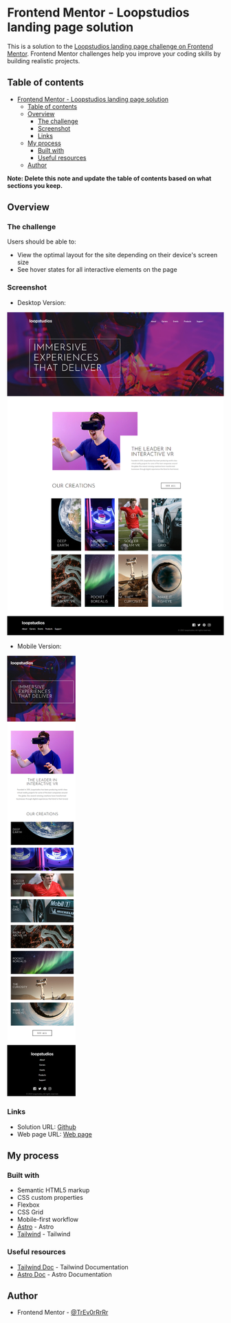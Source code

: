 # Frontend Mentor - Loopstudios landing page solution

This is a solution to the [Loopstudios landing page challenge on Frontend Mentor](https://www.frontendmentor.io/challenges/loopstudios-landing-page-N88J5Onjw). Frontend Mentor challenges help you improve your coding skills by building realistic projects.

## Table of contents

- [Frontend Mentor - Loopstudios landing page solution](#frontend-mentor---loopstudios-landing-page-solution)
  - [Table of contents](#table-of-contents)
  - [Overview](#overview)
    - [The challenge](#the-challenge)
    - [Screenshot](#screenshot)
    - [Links](#links)
  - [My process](#my-process)
    - [Built with](#built-with)
    - [Useful resources](#useful-resources)
  - [Author](#author)

**Note: Delete this note and update the table of contents based on what sections you keep.**

## Overview

### The challenge

Users should be able to:

- View the optimal layout for the site depending on their device's screen size
- See hover states for all interactive elements on the page

### Screenshot

- Desktop Version:

![](./design_screens/desktop.png)

- Mobile Version:

![](./design_screens/mobile.png)

### Links

- Solution URL: [Github](https://github.com/TrEv0rRrRr/loopstudios-landing-page)
- Web page URL: [Web page](https://loopstudios-landing-page-trevor.netlify.app)

## My process

### Built with

- Semantic HTML5 markup
- CSS custom properties
- Flexbox
- CSS Grid
- Mobile-first workflow
- [Astro](https://astro.build) - Astro
- [Tailwind](https://tailwindcss.com) - Tailwind

### Useful resources

- [Tailwind Doc](https://tailwindcss.com/docs/installation) - Tailwind Documentation
- [Astro Doc](https://docs.astro.build/en/install-and-setup/) - Astro Documentation

## Author

- Frontend Mentor - [@TrEv0rRrRr](https://www.frontendmentor.io/profile/TrEv0rRrRr)

